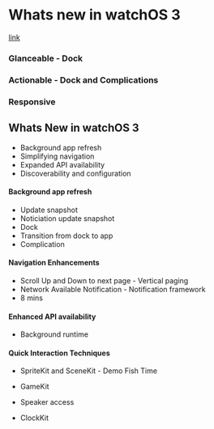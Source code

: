 # Whats new in watchOS 3

[link](https://developer.apple.com/videos/play/wwdc2016/208/)

### Glanceable - Dock
### Actionable - Dock and Complications
### Responsive 

## Whats New in watchOS 3

- Background app refresh
- Simplifying navigation
- Expanded API availability
- Discoverability and configuration

#### Background app refresh

- Update snapshot
- Noticiation update snapshot
- Dock
- Transition from dock to app
- Complication


#### Navigation Enhancements
- Scroll Up and Down to next page - Vertical paging
- Network Available Notification - Notification framework
- 8 mins

#### Enhanced API availability

- Background runtime

#### Quick Interaction Techniques

- SpriteKit and SceneKit - Demo Fish Time
- GameKit
- Speaker access

- ClockKit

